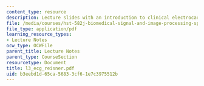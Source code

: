 ```yaml
---
content_type: resource
description: Lecture slides with an introduction to clinical electrocardiography.
file: /media/courses/hst-582j-biomedical-signal-and-image-processing-spring-2007/b3eebd1d65ca56833cf61e7c3975512b_l3_ecg_reisner.pdf
file_type: application/pdf
learning_resource_types:
- Lecture Notes
ocw_type: OCWFile
parent_title: Lecture Notes
parent_type: CourseSection
resourcetype: Document
title: l3_ecg_reisner.pdf
uid: b3eebd1d-65ca-5683-3cf6-1e7c3975512b
---
```

